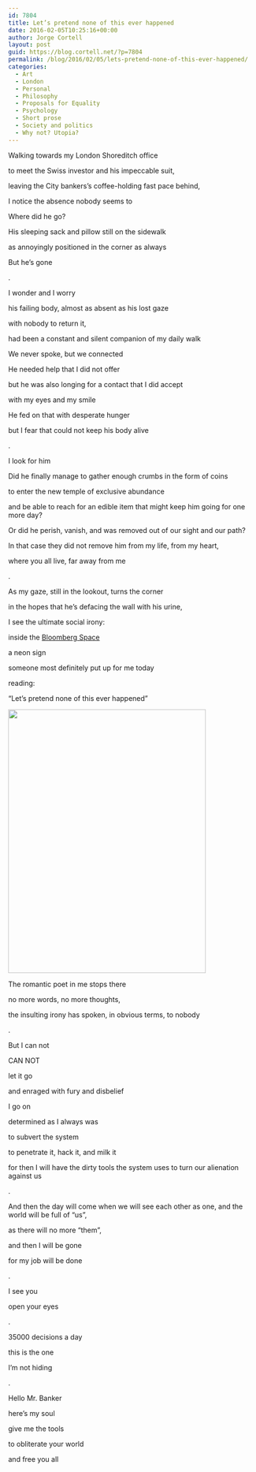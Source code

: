 ```yaml
---
id: 7804
title: Let’s pretend none of this ever happened
date: 2016-02-05T10:25:16+00:00
author: Jorge Cortell
layout: post
guid: https://blog.cortell.net/?p=7804
permalink: /blog/2016/02/05/lets-pretend-none-of-this-ever-happened/
categories:
  - Art
  - London
  - Personal
  - Philosophy
  - Proposals for Equality
  - Psychology
  - Short prose
  - Society and politics
  - Why not? Utopia?
---
```

Walking towards my London Shoreditch office
  
to meet the Swiss investor and his impeccable suit,
  
leaving the City bankers’s coffee-holding fast pace behind,
  
I notice the absence nobody seems to
  
Where did he go?
  
His sleeping sack and pillow still on the sidewalk
  
as annoyingly positioned in the corner as always
  
But he’s gone
  
.
  
I wonder and I worry
  
his failing body, almost as absent as his lost gaze
  
with nobody to return it,
  
had been a constant and silent companion of my daily walk
  
We never spoke, but we connected
  
He needed help that I did not offer
  
but he was also longing for a contact that I did accept
  
with my eyes and my smile
  
He fed on that with desperate hunger
  
but I fear that could not keep his body alive
  
.
  
I look for him
  
Did he finally manage to gather enough crumbs in the form of coins
  
to enter the new temple of exclusive abundance
  
and be able to reach for an edible item that might keep him going for one more day?
  
Or did he perish, vanish, and was removed out of our sight and our path?
  
In that case they did not remove him from my life, from my heart,
  
where you all live, far away from me
  
.
  
As my gaze, still in the lookout, turns the corner
  
in the hopes that he’s defacing the wall with his urine,
  
I see the ultimate social irony:
  
inside the <a href="https://www.bloombergspace.com/artists/upcoming/tim-etchells/" target="_blank">Bloomberg Space</a>
  
a neon sign
  
someone most definitely put up for me today
  
reading:
  
“Let’s pretend none of this ever happened”
  
<img class="aligncenter" src="https://farm2.staticflickr.com/1522/24795896095_016ce9a825_k.jpg" alt="" width="401" height="535" />

The romantic poet in me stops there
  
no more words, no more thoughts,
  
the insulting irony has spoken, in obvious terms, to nobody
  
.
  
But I can not
  
CAN NOT
  
let it go
  
and enraged with fury and disbelief
  
I go on
  
determined as I always was
  
to subvert the system
  
to penetrate it, hack it, and milk it
  
for then I will have the dirty tools the system uses to turn our alienation against us
  
.
  
And then the day will come when we will see each other as one, and the world will be full of “us”,
  
as there will no more “them”,
  
and then I will be gone
  
for my job will be done
  
.
  
I see you
  
open your eyes
  
.
  
35000 decisions a day
  
this is the one
  
I’m not hiding
  
.
  
Hello Mr. Banker
  
here’s my soul
  
give me the tools
  
to obliterate your world
  
and free you all